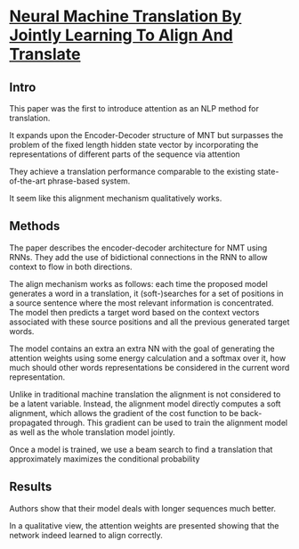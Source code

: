 # [Neural Machine Translation By Jointly Learning To Align And Translate](https://arxiv.org/pdf/1409.0473.pdf)

## Intro

This paper was the first to introduce attention as an NLP method for translation.

It expands upon the Encoder-Decoder structure of MNT but surpasses the problem of the fixed length hidden state vector by incorporating the representations of different parts of the sequence via attention

They achieve a translation performance comparable to the existing state-of-the-art phrase-based system.

It seem like this alignment mechanism qualitatively works.

## Methods

The paper describes the encoder-decoder architecture for NMT using RNNs. They add the use of bidictional  connections in the RNN to allow context to flow in both directions.

The align mechanism works as follows: each time the proposed model generates a word in a translation, it (soft-)searches for a set of positions in a source sentence where the most relevant information is concentrated. The model then predicts a target word based on the context vectors associated with these source positions and all the previous generated target words.

The model contains an extra an extra NN with the goal of generating the attention weights using some energy calculation and a softmax over it, how much should other words representations be considered in the current word representation. 

Unlike in traditional machine translation the alignment is not considered to be a latent variable. Instead, the alignment model directly computes a soft alignment, which allows the gradient of the cost function to be back-propagated through. This gradient can be used to train the alignment model as well as the whole translation model jointly.

Once a model is trained, we use a beam search to find a translation that approximately maximizes the conditional probability

## Results

Authors show that their model deals with longer sequences much better.

In a qualitative view, the attention weights are presented showing that the network indeed learned to align correctly.